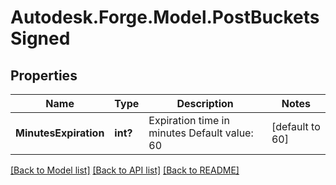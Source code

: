 # Autodesk.Forge.Model.PostBucketsSigned
## Properties

Name | Type | Description | Notes
------------ | ------------- | ------------- | -------------
**MinutesExpiration** | **int?** | Expiration time in minutes Default value: 60  | [default to 60]

[[Back to Model list]](../README.md#documentation-for-models) [[Back to API list]](../README.md#documentation-for-api-endpoints) [[Back to README]](../README.md)

